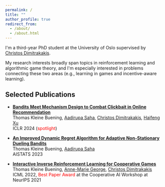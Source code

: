 ```yaml
---
permalink: /
title: ""
author_profile: true
redirect_from: 
  - /about/
  - /about.html
---
```


I'm a third-year PhD student at the University of Oslo supervised by [Christos Dimitrakakis](https://sites.google.com/site/christosdimitrakakis).

My research interests broadly span topics in reinforcement learning and algorithmic game theory, and I'm especially interested in problems connecting these two areas (e.g., learning in games and incentive-aware learning). 
<!---
I'm currently a Research Associate at The Alan Turing Institute and an Associate Member of the Department of Computer Science at the University of Oxford, advised by Marta Kwiatkowska and Lukasz Szpruch.  
I did my PhD at the University of Oslo, supervised by Christos Dimitrakakis (yet to defend). Before that I studied Mathematics at the University of Münster and the University of British Columbia. 
My research interests broadly span topics in reinforcement learning and algorithmic game theory, and I'm especially interested in problems connecting these two areas (e.g., learning in games and incentive-aware learning). Feel free to reach out if you'd like to chat about these or any related topics. 
-->






## Selected Publications 	

* [**Bandits Meet Mechanism Design to Combat Clickbait in Online Recommendation**](https://arxiv.org/pdf/2311.15647.pdf) <br />
Thomas Kleine Buening, [Aadirupa Saha](https://aadirupa.github.io/), [Christos Dimitrakakis](https://sites.google.com/site/christosdimitrakakis), [Haifeng Xu](https://www.haifeng-xu.com/) <br />
ICLR 2024 (<span style="color:red">spotlight</span>)


* [**An Improved Dynamic Regret Algorithm for Adaptive Non-Stationary Dueling Bandits**](https://arxiv.org/pdf/2210.14322.pdf) <br /> 
Thomas Kleine Buening, [Aadirupa Saha](https://aadirupa.github.io/) <br />
AISTATS 2023


* [**Interactive Inverse Reinforcement Learning for Cooperative Games**](https://proceedings.mlr.press/v162/buning22a/buning22a.pdf) <br /> 
Thomas Kleine Buening, [Anne-Marie George](https://scholar.google.de/citations?user=uOuR7XgAAAAJ&hl=en), [Christos Dimitrakakis](https://sites.google.com/site/christosdimitrakakis) <br /> 
ICML 2022, <span style="color:red">Best Paper Award</span> at the Cooperative AI Workshop at NeurIPS 2021 



<br/>


